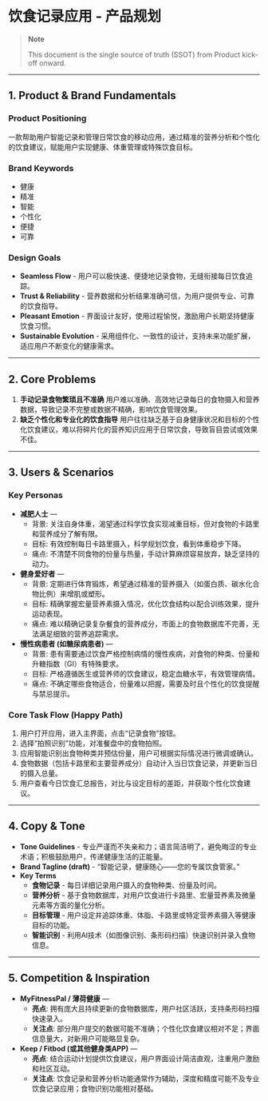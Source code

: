 # 饮食记录应用 - 产品规划

> **Note**
>
> This document is the single source of truth (SSOT) from Product kick-off onward.
>

---

## 1. Product & Brand Fundamentals

### Product Positioning
一款帮助用户智能记录和管理日常饮食的移动应用，通过精准的营养分析和个性化的饮食建议，赋能用户实现健康、体重管理或特殊饮食目标。

### Brand Keywords

- 健康
- 精准
- 智能
- 个性化
- 便捷
- 可靠

### Design Goals

- **Seamless Flow** - 用户可以极快速、便捷地记录食物，无缝衔接每日饮食追踪。
- **Trust & Reliability** - 营养数据和分析结果准确可信，为用户提供专业、可靠的饮食指导。
- **Pleasant Emotion** - 界面设计友好，使用过程愉悦，激励用户长期坚持健康饮食习惯。
- **Sustainable Evolution** - 采用组件化、一致性的设计，支持未来功能扩展，适应用户不断变化的健康需求。

---

## 2. Core Problems

1.  **手动记录食物繁琐且不准确**
    用户难以准确、高效地记录每日的食物摄入和营养数据，导致记录不完整或数据不精确，影响饮食管理效果。
2.  **缺乏个性化和专业化的饮食指导**
    用户往往缺乏基于自身健康状况和目标的个性化饮食建议，难以将碎片化的营养知识应用于日常饮食，导致盲目尝试或效果不佳。

---

## 3. Users & Scenarios

### Key Personas

-   **减肥人士** —
    *   背景: 关注自身体重，渴望通过科学饮食实现减重目标，但对食物的卡路里和营养成分了解有限。
    *   目标: 有效控制每日卡路里摄入，科学规划饮食，看到体重稳步下降。
    *   痛点: 不清楚不同食物的份量与热量，手动计算麻烦容易放弃，缺乏坚持的动力。
-   **健身爱好者** —
    *   背景: 定期进行体育锻炼，希望通过精准的营养摄入（如蛋白质、碳水化合物比例）来增肌或塑形。
    *   目标: 精确掌握宏量营养素摄入情况，优化饮食结构以配合训练效果，提升运动表现。
    *   痛点: 难以精确记录复杂餐食的营养成分，市面上的食物数据库不完善，无法满足细致的营养追踪需求。
-   **慢性病患者 (如糖尿病患者)** —
    *   背景: 患有需要通过饮食严格控制病情的慢性疾病，对食物的种类、份量和升糖指数（GI）有特殊要求。
    *   目标: 严格遵循医生或营养师的饮食建议，稳定血糖水平，有效管理病情。
    *   痛点: 不确定哪些食物适合，份量难以把握，需要及时且个性化的饮食提醒与禁忌提示。

### Core Task Flow (Happy Path)

1.  用户打开应用，进入主界面，点击“记录食物”按钮。
2.  选择“拍照识别”功能，对准餐盘中的食物拍照。
3.  应用智能识别出食物种类并预估份量，用户可根据实际情况进行微调或确认。
4.  食物数据（包括卡路里和主要营养成分）自动计入当日饮食记录，并更新当日的摄入总量。
5.  用户查看今日饮食汇总报告，对比与设定目标的差距，并获取个性化饮食建议。

---

## 4. Copy & Tone

-   **Tone Guidelines** - 专业严谨而不失亲和力；语言简洁明了，避免晦涩的专业术语；积极鼓励用户，传递健康生活的正能量。
-   **Brand Tagline (draft)** - “智能记录，健康随心——您的专属饮食管家。”
-   **Key Terms**
    -   **食物记录** - 每日详细记录用户摄入的食物种类、份量及时间。
    -   **营养分析** - 基于食物数据库，对用户饮食进行卡路里、宏量营养素及微量元素等方面的量化分析。
    -   **目标管理** - 用户设定并追踪体重、体脂、卡路里或特定营养素摄入等健康目标的功能。
    -   **智能识别** - 利用AI技术（如图像识别、条形码扫描）快速识别并录入食物信息。

---

## 5. Competition & Inspiration

-   **MyFitnessPal / 薄荷健康** —
    *   **亮点**: 拥有庞大且持续更新的食物数据库，用户社区活跃，支持条形码扫描快速录入。
    *   **关注点**: 部分用户提交的数据可能不准确；个性化饮食建议相对不足；界面信息量大，对新用户可能略显复杂。
-   **Keep / Fitbod (或其他健身类APP)** —
    *   **亮点**: 结合运动计划提供饮食建议，用户界面设计简洁直观，注重用户激励和社区互动。
    *   **关注点**: 饮食记录和营养分析功能通常作为辅助，深度和精度可能不及专业饮食记录应用；食物识别功能相对基础。